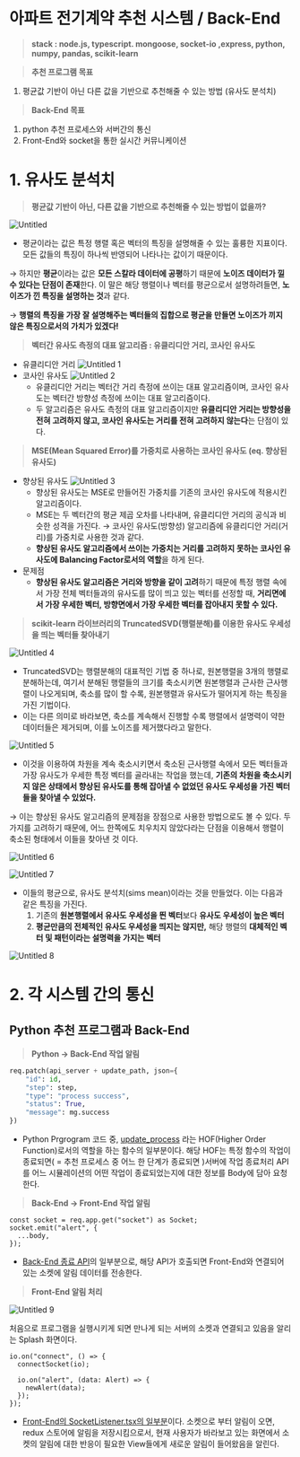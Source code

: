 # 아파트 전기계약 추천 시스템 / Back-End

> **stack : node.js, typescript. mongoose, socket-io ,express, python, numpy, pandas, scikit-learn**

> **추천 프로그램 목표**

1. 평균값 기반이 아닌 다른 값을 기반으로 추천해줄 수 있는 방법 (유사도 분석치)

> **Back-End 목표**

1. python 추천 프로세스와 서버간의 통신
2. Front-End와 socket을 통한 실시간 커뮤니케이션

# 1. 유사도 분석치

> **평균값 기반이 아닌, 다른 값을 기반으로 추천해줄 수 있는 방법이 없을까?**

![Untitled](https://user-images.githubusercontent.com/52296323/156541883-e7b2dceb-12a5-40ae-a9a4-45f01bcc11d9.png)

- 평균이라는 값은 특정 행렬 혹은 벡터의 특징을 설명해줄 수 있는 훌륭한 지표이다. 모든 값들의 특징이 하나씩 반영되어 나타나는 값이기 때문이다.

→ 하지만 **평균**이라는 값은 **모든 스칼라 데이터에 공평**하기 때문에 **노이즈 데이터가 낄 수 있다는 단점이 존재**한다. 이 말은 해당 행렬이나 벡터를 평균으로서 설명하려들면, **노이즈가 낀 특징을 설명하는 것**과 같다.

→ **행렬의 특징을 가장 잘 설명해주는 벡터들의 집합으로 평균을 만들면 노이즈가 끼지 않은 특징으로서의 가치가 있겠다!**

> **벡터간 유사도 측정의 대표 알고리즘 : 유클리디안 거리, 코사인 유사도**

- 유클리디안 거리
  ![Untitled 1](https://user-images.githubusercontent.com/52296323/156541911-d705cf77-0cab-4961-a49b-b61f2a40adb4.png)
- 코사인 유사도
  ![Untitled 2](https://user-images.githubusercontent.com/52296323/156541926-3028faff-e250-417c-b404-2a98f22864ff.png)
  - 유클리디안 거리는 벡터간 거리 측정에 쓰이는 대표 알고리즘이며, 코사인 유사도는 벡터간 방향성 측정에 쓰이는 대표 알고리즘이다.
  - 두 알고리즘은 유사도 측정의 대표 알고리즘이지만 **유클리디안 거리는 방향성을 전혀 고려하지 않고, 코사인 유사도는 거리를 전혀 고려하지 않는다**는 단점이 있다.

> **MSE(Mean Squared Error)를 가중치로 사용하는 코사인 유사도 (eq. 향상된 유사도)**

- 향상된 유사도
  ![Untitled 3](https://user-images.githubusercontent.com/52296323/156541946-65151339-ca88-4ec2-a683-975a278aeef2.png)
  - 향상된 유사도는 MSE로 만들어진 가중치를 기존의 코사인 유사도에 적용시킨 알고리즘이다.
  - MSE는 두 벡터간의 평균 제곱 오차를 나타내며, 유클리디안 거리의 공식과 비슷한 성격을 가진다.
  → 코사인 유사도(방향성) 알고리즘에 유클리디안 거리(거리)를 가중치로 사용한 것과 같다.
  - **향상된 유사도 알고리즘에서 쓰이는 가중치는 거리를 고려하지 못하는 코사인 유사도에 Balancing Factor로서의 역할**을 하게 된다.
- 문제점
  - **향상된 유사도 알고리즘은 거리와 방향을 같이 고려**하기 때문에 특정 행렬 속에서 가장 전체 벡터들과의 유사도를 많이 띄고 있는 벡터를 선정할 때, **거리면에서 가장 우세한 벡터, 방향면에서 가장 우세한 벡터를 잡아내지 못할 수 있다.**

> **scikit-learn 라이브러리의 TruncatedSVD(행렬분해)를 이용한 유사도 우세성을 띄는 벡터들 찾아내기**

![Untitled 4](https://user-images.githubusercontent.com/52296323/156542275-a4e3c7ad-9015-47a0-a311-e441694a7833.png)

- TruncatedSVD는 행렬분해의 대표적인 기법 중 하나로, 원본행렬을 3개의 행렬로 분해하는데, 여기서 분해된 행렬들의 크기를 축소시키면 원본행렬과 근사한 근사행렬이 나오게되며, 축소를 많이 할 수록, 원본행렬과 유사도가 떨어지게 하는 특징을 가진 기법이다.
- 이는 다른 의미로 바라보면, 축소를 계속해서 진행할 수록 행렬에서 설명력이 약한 데이터들은 제거되며, 이를 노이즈를 제거했다라고 말한다.

![Untitled 5](https://user-images.githubusercontent.com/52296323/156542288-5c92e8e5-9391-43e1-847d-2da4a18f2bb4.png)

- 이것을 이용하여 차원을 계속 축소시키면서 축소된 근사행렬 속에서 모든 벡터들과 가장 유사도가 우세한 특정 벡터를 골라내는 작업을 했는데, **기존의 차원을 축소시키지 않은 상태에서 향상된 유사도를 통해 잡아낼 수 없었던 유사도 우세성을 가진 벡터들을 찾아낼 수 있었다.**

→ 이는 향상된 유사도 알고리즘의 문제점을 장점으로 사용한 방법으로도 볼 수 있다. 두 가지를 고려하기 때문에, 어느 한쪽에도 치우치지 않았다라는 단점을 이용해서 행렬이 축소된 형태에서 이들을 찾아낸 것 이다.

![Untitled 6](https://user-images.githubusercontent.com/52296323/156542305-a96b117d-2fa9-438c-882b-85450d3ed977.png)

![Untitled 7](https://user-images.githubusercontent.com/52296323/156542320-cb3a8ab5-6a8e-4db3-b690-a9b9af4b963c.png)

- 이들의 평균으로, 유사도 분석치(sims mean)이라는 것을 만들었다. 이는 다음과 같은 특징을 가진다.
  1. 기존의 **원본행렬에서 유사도 우세성을 띈 벡터**보다 **유사도 우세성이 높은 벡터**
  2. **평균만큼의 전체적인 유사도 우세성을 띄지는 않지만,** 해당 행렬의 **대체적인 벡터 및 패턴이라는 설명력을 가지는 벡터**

![Untitled 8](https://user-images.githubusercontent.com/52296323/156542331-3d8a3b4d-53c5-4b20-a899-7de94fbbb23f.png)

# 2. 각 시스템 간의 통신

## Python 추천 프로그램과 Back-End

> **Python → Back-End 작업 알림**

```python
req.patch(api_server + update_path, json={
    "id": id,
    "step": step,
    "type": "process success",
    "status": True,
    "message": mg.success
})
```

- Python Prgrogram 코드 중, [update_process](https://github.com/formegusto/contract-recommender/blob/master/contract-recommender-be/python/utils/update_process.py) 라는 HOF(Higher Order Function)로서의 역할을 하는 함수의 일부분이다. 해당 HOF는 특정 함수의 작업이 종료되면( = 추천 프로세스 중 어느 한 단계가 종료되면 )서버에 작업 종료처리 API를 어느 시뮬레이션의 어떤 작업이 종료되었는지에 대한 정보를 Body에 담아 요청한다.

> **Back-End → Front-End 작업 알림**

```tsx
const socket = req.app.get("socket") as Socket;
socket.emit("alert", {
  ...body,
});
```

- [Back-End 종료 API](https://github.com/formegusto/contract-recommender/blob/master/contract-recommender-be/src/routes/recoProcess/index.ts)의 일부분으로, 해당 API가 호출되면 Front-End와 연결되어 있는 소켓에 알림 데이터를 전송한다.

> **Front-End 알림 처리**

![Untitled 9](https://user-images.githubusercontent.com/52296323/156542341-84ba224d-82bb-4c9c-ad66-2d89c0601c32.png)

처음으로 프로그램을 실행시키게 되면 만나게 되는 서버의 소켓과 연결되고 있음을 알리는 Splash 화면이다.

```tsx
io.on("connect", () => {
  connectSocket(io);

  io.on("alert", (data: Alert) => {
    newAlert(data);
  });
});
```

- [Front-End의 SocketListener.tsx의 일부분](https://github.com/formegusto/contract-recommender/blob/master/contract-recommender-fe/src/containers/SocketListener.tsx)이다. 소켓으로 부터 알림이 오면, redux 스토어에 알림을 저장시킴으로서, 현재 사용자가 바라보고 있는 화면에서 소켓의 알림에 대한 반응이 필요한 View들에게 새로운 알림이 들어왔음을 알린다.
